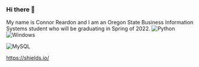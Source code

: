 ### Hi there 👋
My name is Connor Reardon and I am an Oregon State Business Information Systems student who will be graduating in Spring of 2022.
![Python](https://img.shields.io/badge/-Python-fff?&logo=python&color=2f5b44&logoColor=white)
![Windows](https://img.shields.io/badge/-Windows-fff?&logo=windows&color=2f5b44&logoColor=white)

![MySQL](https://img.shields.io/badge/-MySQL-fff?&logo=mysql&color=2f5b44&logoColor=white)

https://shields.io/
